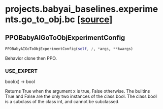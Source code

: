# projects.babyai_baselines.experiments.go_to_obj.bc [[source]](https://github.com/allenai/embodied-rl/tree/master/projects/babyai_baselines/experiments/go_to_obj/bc.py)

## PPOBabyAIGoToObjExperimentConfig
```python
PPOBabyAIGoToObjExperimentConfig(self, /, *args, **kwargs)
```
Behavior clone then PPO.
### USE_EXPERT
bool(x) -> bool

Returns True when the argument x is true, False otherwise.
The builtins True and False are the only two instances of the class bool.
The class bool is a subclass of the class int, and cannot be subclassed.
